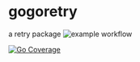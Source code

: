 # gogoretry
a retry package
![example workflow](https://github.com/kdsama/gogoretry/actions/workflows/go.yml/badge.svg)






[![Go Coverage](https://github.com/kdsama/gogoretry/wiki/coverage.svg)](https://raw.githack.com/wiki/kdsama/gogoretry/coverage.html)

